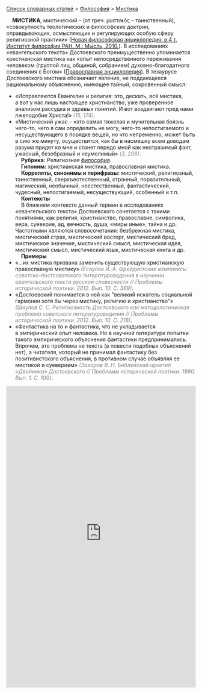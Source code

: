<style>
st { color: Gray;
  font-style: italic;}
</style>

[Список словарных статей](https://thesaurus-dostoevsky.github.io/Thesaurus/) > [Философия](philosophy.md) > [Мистика](мистика.md) 

&nbsp;&nbsp;&nbsp;&nbsp;**МИСТИКА**, мистический – (от греч. μυστιϰός – таинственный), «совокупность теологических и философских доктрин, оправдывающих, осмысляющих и регулирующих особую сферу религиозной практики» ([Новая философская энциклопедия: в 4 т. Институт философии РАН. М.: Мысль, 2010.](https://iphlib.ru/library/collection/newphilenc/browse/CL1/18)). В исследованиях «евангельского текста» Достоевского преимущественно упоминается христианская мистика как «опыт непосредственного переживания человеком (группой лиц, общиной, собранием) духовно-благодатного соединения с Богом» ([Православная энциклопедия](https://azbyka.ru/)). В тезаурусе Достоевского мистика обозначает явление, не поддающееся рациональному объяснению, имеющее тайный, сокровенный смысл:
* «Исправляются Евангелие и религия: это, дескать, всё мистика, а вот у нас лишь настоящее христианство, уже проверенное анализом рассудка и здравых понятий. И вот воздвигают пред нами лжеподобие Христа!» <st>(15, 174)</st>.
* «Мистический ужас – «это  самая тяжелая и мучительная боязнь чего-то, чего я сам  определить не могу, чего-то непостигаемого и несуществующего в порядке вещей, но что непременно, может быть в сию же минуту, осуществится, как бы в насмешку всем доводам  разума придет ко мне и станет передо мной как неотразимый факт, ужасный, безобразный и неумолимый» <st>(3, 208)</st>.  
&nbsp;&nbsp;&nbsp;&nbsp;**Рубрика:** Религиозная [философия](philosophy.md).  
&nbsp;&nbsp;&nbsp;&nbsp;**Гипоним:** христианская мистика, православная мистика.  
&nbsp;&nbsp;&nbsp;&nbsp;**Корреляты, синонимы и перифразы:** мистический, религиозный, таинственный, сверхъестественный, странный, поразительный, магический, необычный, неестественный, фантастический, чудесный, непостигаемый, несуществующий, особенный и т.п.  
&nbsp;&nbsp;&nbsp;&nbsp;**Контексты**  
&nbsp;&nbsp;&nbsp;&nbsp;В ближнем контексте данный термин в исследованиях «евангельского текста» Достоевского сочетается с такими понятиями, как религия, христианство, православие, символика, вера, суеверие, ад, вечность, душа, «миры иные», тайна и др. Частотными являются словосочетания: безбрежная мистика, мистический страх, мистический восторг,   мистический бред, мистическое значение, мистический смысл,  мистическая идея, мистический смысл, мистический язык, мистическая книга и др.   <br>
&nbsp;&nbsp;&nbsp;&nbsp;**Примеры**  
* «…их мистика призвана заменить существующую христианскую православную мистику» <st>(Есаулов И. А. Фрейдистские комплексы советско-постсоветского литературоведения в изучении евангельского текста русской словесности // Проблемы исторической поэтики. 2012. Вып. 10. С. 369)</st>.
* «Достоевский понимается в ней как "великий искатель социальной гармонии хотя бы через мистику, религию и христианство"» <st>(Шаулов С. С. Религиозность Достоевского как методологическая проблема советского литературоведения // Проблемы исторической поэтики. 2012. Вып. 10. С. 218)</st>.
* «Фантастика на то и фантастика, что не укладывается в эмпирический опыт человека. Но в научной литературе попытки такого эмпирического объяснения фантастики предпринимались. Впрочем, это проблема не текста (в повести подобных объяснений нет), а читателя, который не принимал фантастику без позитивистского объяснения, в противном случае объявляя ее мистикой и суеверием» <st>(Захаров В. Н. Библейский архетип «Двойника» Достоевского // Проблемы исторической поэтики. 1990. Вып. 1. С. 100)</st>.

<iframe src="https://thesaurus-dostoevsky.github.io/nk/мистика.html" style="border:0px;width:100%;height:800px" allowfullscreen="true" webkitallowfullscreen="true" mozallowfullscreen="true">
